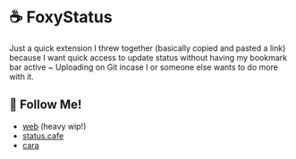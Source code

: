 # ☕ FoxyStatus
Just a quick extension I threw together (basically copied and pasted a link) because I want quick access to update status without having my bookmark bar active ~
Uploading on Git incase I or someone else wants to do more with it.

## 🦇 Follow Me!
- [web](https://maneko.nekoweb.org) (heavy wip!)
- [status.cafe](https://status.cafe/users/maneko)
- [cara](https://cara.app/maneko333)
